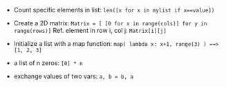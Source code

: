 * Count specific elements in list: `len([x for x in mylist if x==value])`

* Create a 2D matrix: `Matrix = [ [0 for x in range(cols)] for y in range(rows)]`
  Ref. element in row i, col j: `Matrix[i][j]`
  
* Initialize a list with a map function: `map( lambda x: x+1, range(3) ) ==> [1, 2, 3]`

* a list of n zeros: `[0] * n`

* exchange values of two vars: `a, b = b, a`

